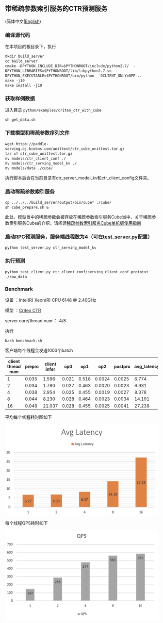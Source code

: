 ## 带稀疏参数索引服务的CTR预测服务
(简体中文|[English](./README.md))

### 编译源代码
在本项目的根目录下，执行
```
mkdir build_server
cd build_server
cmake -DPYTHON_INCLUDE_DIR=$PYTHONROOT/include/python2.7/  -DPYTHON_LIBRARIES=$PYTHONROOT/lib/libpython2.7.so  -DPYTHON_EXECUTABLE=$PYTHONROOT/bin/python  -DCLIENT_ONLY=OFF ..
make -j10
make install -j10
```

### 获取样例数据
进入目录 `python/examples/criteo_ctr_with_cube`
```
sh get_data.sh
```

### 下载模型和稀疏参数序列文件
```
wget https://paddle-serving.bj.bcebos.com/unittest/ctr_cube_unittest.tar.gz
tar xf ctr_cube_unittest.tar.gz
mv models/ctr_client_conf ./
mv models/ctr_serving_model_kv ./
mv models/data ./cube/
```
执行脚本后会在当前目录有ctr_server_model_kv和ctr_client_config文件夹。

### 启动稀疏参数索引服务
```
cp ../../../build_server/output/bin/cube* ./cube/
sh cube_prepare.sh &
```

此处，模型当中的稀疏参数会被存放在稀疏参数索引服务Cube当中，关于稀疏参数索引服务Cube的介绍，请阅读[稀疏参数索引服务Cube单机版使用指南](../../../doc/CUBE_LOCAL_CN.md)

### 启动RPC预测服务，服务端线程数为4（可在test_server.py配置）

```
python test_server.py ctr_serving_model_kv 
```

### 执行预测

```
python test_client.py ctr_client_conf/serving_client_conf.prototxt ./raw_data
```

### Benchmark

设备 ：Intel(R) Xeon(R) CPU 6148 @ 2.40GHz 

模型 ：[Criteo CTR](https://github.com/PaddlePaddle/Serving/blob/develop/python/examples/ctr_criteo_with_cube/network_conf.py)

server core/thread num ： 4/8

执行
```
bash benchmark.sh
```
客户端每个线程会发送1000个batch

| client  thread num | prepro | client infer | op0    | op1   | op2    | postpro | avg_latency | qps   |
| ------------------ | ------ | ------------ | ------ | ----- | ------ | ------- | ----- | ----- |
| 1                  | 0.035  | 1.596        | 0.021  | 0.518 | 0.0024 | 0.0025  | 6.774 | 147.7 |
| 2                  | 0.034  | 1.780        | 0.027  | 0.463 | 0.0020 | 0.0023  | 6.931 | 288.3 |
| 4                  | 0.038  | 2.954        | 0.025  | 0.455 | 0.0019 | 0.0027  | 8.378 | 477.5 |
| 8                  | 0.044  | 8.230        | 0.028  | 0.464 | 0.0023 | 0.0034  | 14.191 | 563.8 |
| 16                 | 0.048  | 21.037       | 0.028  | 0.455 | 0.0025 | 0.0041  | 27.236 | 587.5 |

平均每个线程耗时图如下

![avg cost](../../../doc/criteo-cube-benchmark-avgcost.png)

每个线程QPS耗时如下

![qps](../../../doc/criteo-cube-benchmark-qps.png)
